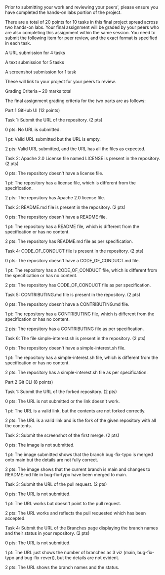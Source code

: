 Prior to submitting your work and reviewing your peers', please ensure you have completed the hands-on labs portion of the project. 

There are a total of 20 points for 10 tasks in this final project spread across two hands-on labs. Your final assignment will be graded by your peers who are also completing this assignment within the same session. You need to submit the following item for peer review, and the exact format is specified in each task.

A URL submission for 4 tasks

A text submission for 5 tasks

A screenshot submission for 1 task

These will link to your project for your peers to review.

Grading Criteria – 20 marks total

The final assignment grading criteria for the two parts are as follows:

Part 1 GitHub UI (12 points)

Task 1: Submit the URL of the repository. (2 pts)

0 pts: No URL is submitted.

1 pt: Valid URL submitted but the URL is empty.

2 pts: Valid URL submitted, and the URL has all the files as expected.

Task 2: Apache 2.0 License file named LICENSE is present in the repository. (2 pts)

0 pts: The repository doesn't have a license file.

1 pt: The repository has a license file, which is different from the specification.

2 pts: The repository has Apache 2.0 license file.

Task 3: README.md file is present in the repository. (2 pts)

0 pts: The repository doesn't have a README file.

1 pt: The repository has a README file, which is different from the specification or has no content.

2 pts: The repository has README.md file as per specification.

Task 4: CODE_OF_CONDUCT file is present in the repository. (2 pts)

0 pts: The repository doesn't have a CODE_OF_CONDUCT.md file.

1 pt: The repository has a CODE_OF_CONDUCT file, which is different from the specification or has no content.

2 pts: The repository has CODE_OF_CONDUCT file as per specification.

Task 5: CONTRIBUTING.md file is present in the repository. (2 pts)

0 pts: The repository doesn’t have a CONTRIBUTING.md file.

1 pt: The repository has a CONTRIBUTING file, which is different from the specification or has no content.

2 pts: The repository has a CONTRIBUTING file as per specification.

Task 6: The file simple-interest.sh is present in the repository. (2 pts)

0 pts: The repository doesn't have a simple-interest.sh file.

1 pt: The repository has a simple-interest.sh file, which is different from the specification or has no content.

2 pts: The repository has a simple-interest.sh file as per specification.

Part 2 Git CLI (8 points)

Task 1: Submit the URL of the forked repository. (2 pts)

0 pts: The URL is not submitted or the link doesn't work.

1 pt: The URL is a valid link, but the contents are not forked correctly.

2 pts: The URL is a valid link and is the fork of the given 
repository
 with all the contents.

Task 2: Submit the screenshot of the first merge. (2 pts)

0 pts: The image is not submitted.

1 pt: The image submitted shows that the branch bug-fix-typo is merged onto main but the details are not fully correct.

2 pts: The image shows that the current branch is main and changes to README.md file in bug-fix-typo have been merged to main.

Task 3: Submit the URL of the pull request. (2 pts)

0 pts: The URL is not submitted.

1 pt: The URL works but doesn't point to the pull request.

2 pts: The URL works and reflects the pull requested which has been accepted.

Task 4: Submit the URL of the Branches page displaying the branch names and their status in your repository. (2 pts)

0 pts: The URL is not submitted.

1 pt: The URL just shows the number of branches as 3 viz (main, bug-fix-typo and bug-fix-revert), but the details are not evident.

2 pts: The URL shows the branch names and the status.
